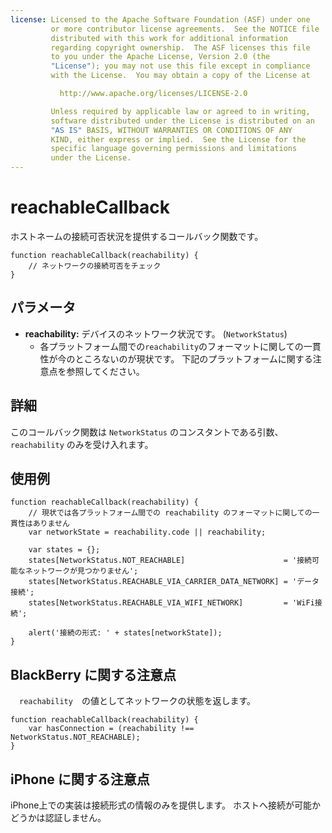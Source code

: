 ```yaml
---
license: Licensed to the Apache Software Foundation (ASF) under one
         or more contributor license agreements.  See the NOTICE file
         distributed with this work for additional information
         regarding copyright ownership.  The ASF licenses this file
         to you under the Apache License, Version 2.0 (the
         "License"); you may not use this file except in compliance
         with the License.  You may obtain a copy of the License at

           http://www.apache.org/licenses/LICENSE-2.0

         Unless required by applicable law or agreed to in writing,
         software distributed under the License is distributed on an
         "AS IS" BASIS, WITHOUT WARRANTIES OR CONDITIONS OF ANY
         KIND, either express or implied.  See the License for the
         specific language governing permissions and limitations
         under the License.
---
```


reachableCallback
=================

ホストネームの接続可否状況を提供するコールバック関数です。

    function reachableCallback(reachability) {
        // ネットワークの接続可否をチェック
    }

パラメータ
----------

- __reachability:__ デバイスのネットワーク状況です。 (`NetworkStatus`)
    - 各プラットフォーム間での`reachability`のフォーマットに関しての一貫性が今のところないのが現状です。
	下記のプラットフォームに関する注意点を参照してください。

詳細
-----------
このコールバック関数は `NetworkStatus` のコンスタントである引数、 `reachability` のみを受け入れます。


使用例
-------

    function reachableCallback(reachability) {
        // 現状では各プラットフォーム間での reachability のフォーマットに関しての一貫性はありません
        var networkState = reachability.code || reachability;
    
        var states = {};
        states[NetworkStatus.NOT_REACHABLE]                      = '接続可能なネットワークが見つかりません';
        states[NetworkStatus.REACHABLE_VIA_CARRIER_DATA_NETWORK] = 'データ接続';
        states[NetworkStatus.REACHABLE_VIA_WIFI_NETWORK]         = 'WiFi接続';

        alert('接続の形式: ' + states[networkState]);
    }

BlackBerry に関する注意点
-----------------

　`reachability`　の値としてネットワークの状態を返します。

    function reachableCallback(reachability) {
        var hasConnection = (reachability !== NetworkStatus.NOT_REACHABLE);
    }

iPhone に関する注意点
-------------

iPhone上での実装は接続形式の情報のみを提供します。 ホストへ接続が可能かどうかは認証しません。